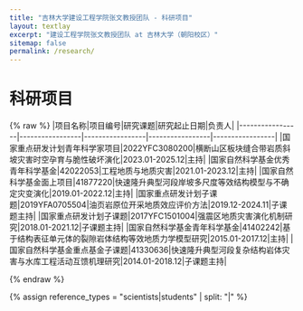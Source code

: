 ```yaml
---
title: "吉林大学建设工程学院张文教授团队 - 科研项目"
layout: textlay
excerpt: "建设工程学院张文教授团队 at 吉林大学（朝阳校区）"
sitemap: false
permalink: /research/
---
```


# 科研项目
{% raw %}
|项目名称|项目编号|研究课题|研究起止日期|负责人|
|-----------------|-----------------|-----------------|-----------------|-----------------|
|国家重点研发计划青年科学家项目|2022YFC3080200|横断山区板块缝合带岩质斜坡灾害时空孕育与脆性破坏演化|2023.01-2025.12|主持|
|国家自然科学基金优秀青年科学基金|42022053|工程地质与地质灾害|2021.01-2023.12|主持|
|国家自然科学基金面上项目|41877220|快速隆升典型河段岸坡多尺度等效结构模型与不确定灾变演化|2019.01-2022.12|主持|
|国家重点研发计划子课题|2019YFA0705504|油页岩原位开采地质效应评价方法|2019.12-2024.11|子课题主持|
|国家重点研发计划子课题|2017YFC1501004|强震区地质灾害演化机制研究|2018.01-2021.12|子课题主持|
|国家自然科学基金青年科学基金|41402242|基于结构表征单元体的裂隙岩体结构等效地质力学模型研究|2015.01-2017.12|主持|
|国家自然科学基金重点基金子课题|41330636|快速隆升典型河段复杂结构岩体灾害与水库工程活动互馈机理研究|2014.01-2018.12|子课题主持|

{% endraw %}

{% assign reference_types = "scientists|students" | split: "|" %}



